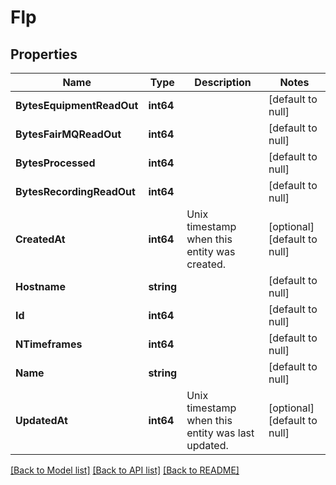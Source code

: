 # Flp

## Properties
Name | Type | Description | Notes
------------ | ------------- | ------------- | -------------
**BytesEquipmentReadOut** | **int64** |  | [default to null]
**BytesFairMQReadOut** | **int64** |  | [default to null]
**BytesProcessed** | **int64** |  | [default to null]
**BytesRecordingReadOut** | **int64** |  | [default to null]
**CreatedAt** | **int64** | Unix timestamp when this entity was created. | [optional] [default to null]
**Hostname** | **string** |  | [default to null]
**Id** | **int64** |  | [default to null]
**NTimeframes** | **int64** |  | [default to null]
**Name** | **string** |  | [default to null]
**UpdatedAt** | **int64** | Unix timestamp when this entity was last updated. | [optional] [default to null]

[[Back to Model list]](../README.md#documentation-for-models) [[Back to API list]](../README.md#documentation-for-api-endpoints) [[Back to README]](../README.md)

